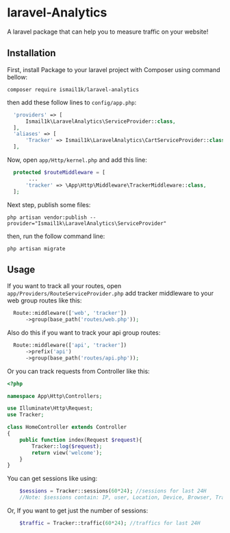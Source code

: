 # laravel-Analytics
A laravel package that can help you to measure traffic on your website!

## Installation
First, install Package to your laravel project with Composer using command bellow:
```shell
composer require ismail1k/laravel-analytics
```
then add these follow lines to `config/app.php`:
```php
  'providers' => [
      Ismail1k\LaravelAnalytics\ServiceProvider::class,
  ],
  'aliases' => [
      'Tracker' => Ismail1k\LaravelAnalytics\CartServiceProvider::class,
  ],
```

Now, open `app/Http/kernel.php` and add this line:
```php
  protected $routeMiddleware = [
       ...
      'tracker' => \App\Http\Middleware\TrackerMiddleware::class,
  ];
```

Next step, publish some files: 
```shell
php artisan vendor:publish --provider="Ismail1k\LaravelAnalytics\ServiceProvider"
```
then, run the follow command line:
```shell
php artisan migrate
```

## Usage
If you want to track all your routes, open `app/Providers/RouteServiceProvider.php` add tracker middleware to your web group routes like this:
```php
  Route::middleware(['web', 'tracker'])
      ->group(base_path('routes/web.php'));
```
Also do this if you want to track your api group routes:
```php
  Route::middleware(['api', 'tracker'])
      ->prefix('api')
      ->group(base_path('routes/api.php'));
```
Or you can track requests from Controller like this:
```php
<?php

namespace App\Http\Controllers;

use Illuminate\Http\Request;
use Tracker;

class HomeController extends Controller
{
    public function index(Request $request){
        Tracker::log($request);
        return view('welcome');
    }
}
```

You can get sessions like using:
```php
    $sessions = Tracker::sessions(60*24); //sessions for last 24H
    //Note: $sessions contain: IP, user, Location, Device, Browser, Traffic...
```

Or, If you want to get just the number of sessions:
```php
    $traffic = Tracker::traffic(60*24); //traffics for last 24H
```